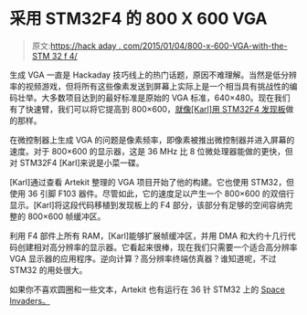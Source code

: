# 采用 STM32F4 的 800 X 600 VGA

> 原文:[https://hack aday . com/2015/01/04/800-x-600-VGA-with-the-STM 32 f 4/](https://hackaday.com/2015/01/04/800-x-600-vga-with-the-stm32f4/)

生成 VGA 一直是 Hackaday 技巧线上的热门话题，原因不难理解。当然是低分辨率的视频游戏，但将所有这些像素发送到屏幕上实际上是一个相当具有挑战性的编码壮举。大多数项目达到的最好标准是原始的 VGA 标准，640×480。现在我们有了快速臂，我们可以将它提高到 800×600，[就像[Karl]用 STM32F4 发现板](http://www.seanet.com/~karllunt/S4DVGA.html)做的那样。

在微控制器上生成 VGA 的问题是像素频率，即像素被推出微控制器并进入屏幕的速度。对于 800×600 的显示器，这是 36 MHz 比 8 位微处理器能做的更快，但对 STM32F4 [Karl]来说是小菜一碟。

[Karl]通过查看 Artekit 整理的 VGA 项目开始了他的构建。它也使用 STM32，但使用 36 引脚 F103 器件。尽管如此，它的速度足以产生一个 800×600 的双倍行显示。[Karl]将这段代码移植到发现板上的 F4 部分，该部分有足够的空间容纳完整的 800×600 帧缓冲区。

利用 F4 部件上所有 RAM，[Karl]能够扩展帧缓冲区，并用 DMA 和大约十几行代码创建相对高分辨率的显示器。它看起来很棒，现在我们只需要一个适合高分辨率 VGA 显示器的应用程序。逆向计算？高分辨率终端仿真器？谁知道呢，不过 STM32 的用处很大。

如果你不喜欢圆圈和一些文本，Artekit 也有运行在 36 针 STM32 上的 [Space Invaders。](http://www.artekit.eu/space-invaders-for-stm32/)